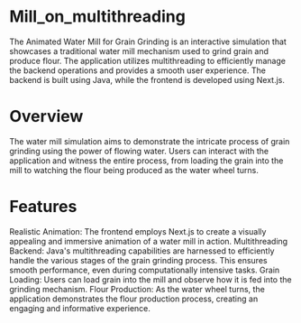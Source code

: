 # Mill_on_multithreading

The Animated Water Mill for Grain Grinding is an interactive simulation that showcases a traditional water mill mechanism used to grind grain and produce flour. The application utilizes multithreading to efficiently manage the backend operations and provides a smooth user experience. The backend is built using Java, while the frontend is developed using Next.js.

# Overview

The water mill simulation aims to demonstrate the intricate process of grain grinding using the power of flowing water. Users can interact with the application and witness the entire process, from loading the grain into the mill to watching the flour being produced as the water wheel turns.

# Features

Realistic Animation: The frontend employs Next.js to create a visually appealing and immersive animation of a water mill in action.
Multithreading Backend: Java's multithreading capabilities are harnessed to efficiently handle the various stages of the grain grinding process. This ensures smooth performance, even during computationally intensive tasks.
Grain Loading: Users can load grain into the mill and observe how it is fed into the grinding mechanism.
Flour Production: As the water wheel turns, the application demonstrates the flour production process, creating an engaging and informative experience.
